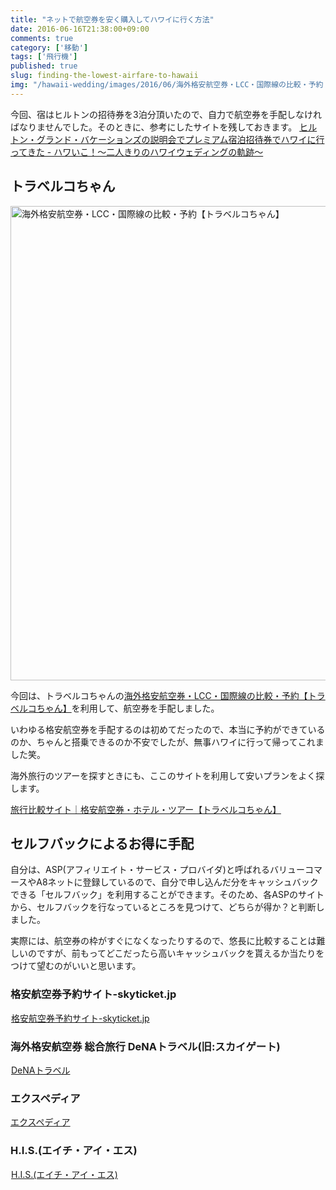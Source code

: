 ```yaml
---
title: "ネットで航空券を安く購入してハワイに行く方法"
date: 2016-06-16T21:38:00+09:00
comments: true
category: ['移動']
tags: ['飛行機']
published: true
slug: finding-the-lowest-airfare-to-hawaii
img: "/hawaii-wedding/images/2016/06/海外格安航空券・LCC・国際線の比較・予約【トラベルコちゃん】-100x100.jpg"
---
```


今回、宿はヒルトンの招待券を3泊分頂いたので、自力で航空券を手配しなければなりませんでした。そのときに、参考にしたサイトを残しておきます。
[ヒルトン・グランド・バケーションズの説明会でプレミアム宿泊招待券でハワイに行ってきた - ハワいこ！〜二人きりのハワイウェディングの軌跡〜](https://icossa.com/hawaii-wedding/hilton-free-voucher/)


## トラベルコちゃん

<img src="/hawaii-wedding/images/2016/06/海外格安航空券・LCC・国際線の比較・予約【トラベルコちゃん】.jpg" alt="海外格安航空券・LCC・国際線の比較・予約【トラベルコちゃん】" width="958" height="759" class="aligncenter size-full wp-image-127" />

今回は、トラベルコちゃんの[海外格安航空券・LCC・国際線の比較・予約【トラベルコちゃん】](http://www.tour.ne.jp/w_air/)を利用して、航空券を手配しました。

いわゆる格安航空券を手配するのは初めてだったので、本当に予約ができているのか、ちゃんと搭乗できるのか不安でしたが、無事ハワイに行って帰ってこれました笑。

海外旅行のツアーを探すときにも、ここのサイトを利用して安いプランをよく探します。

[旅行比較サイト｜格安航空券・ホテル・ツアー【トラベルコちゃん】](http://www.tour.ne.jp/)


## セルフバックによるお得に手配

自分は、ASP(アフィリエイト・サービス・プロバイダ)と呼ばれるバリューコマースやA8ネットに登録しているので、自分で申し込んだ分をキャッシュバックできる「セルフバック」を利用することができます。そのため、各ASPのサイトから、セルフバックを行なっているところを見つけて、どちらが得か？と判断しました。

実際には、航空券の枠がすぐになくなったりするので、悠長に比較することは難しいのですが、前もってどこだったら高いキャッシュバックを貰えるか当たりをつけて望むのがいいと思います。


### 格安航空券予約サイト-skyticket.jp
<a href="http://ck.jp.ap.valuecommerce.com/servlet/referral?sid=3297538&pid=884165395" target="_blank" ><img src="http://ad.jp.ap.valuecommerce.com/servlet/gifbanner?sid=3297538&pid=884165395" height="1" width="1" border="0">格安航空券予約サイト-skyticket.jp</a>

### 海外格安航空券 総合旅行 DeNAトラベル(旧:スカイゲート)
<a href="http://ck.jp.ap.valuecommerce.com/servlet/referral?sid=3297538&pid=884165396" target="_blank" ><img src="http://ad.jp.ap.valuecommerce.com/servlet/gifbanner?sid=3297538&pid=884165396" height="1" width="1" border="0">DeNAトラベル</a>

### エクスペディア
<a href="http://ck.jp.ap.valuecommerce.com/servlet/referral?sid=3297538&pid=884165397&vc_url=https%3A%2F%2Fwww.expedia.co.jp%2F%3Feapid%3D0-28%26affcid%3Djp.network.valuecommerce.general_mylink." target="_blank" ><img src="http://ad.jp.ap.valuecommerce.com/servlet/gifbanner?sid=3297538&pid=884165397" height="1" width="0" border="0">エクスペディア</a>

### H.I.S.(エイチ・アイ・エス)
<a href="http://ck.jp.ap.valuecommerce.com/servlet/referral?sid=3297538&pid=884165398" target="_blank" ><img src="http://ad.jp.ap.valuecommerce.com/servlet/gifbanner?sid=3297538&pid=884165398" height="1" width="1" border="0">H.I.S.(エイチ・アイ・エス)</a>
